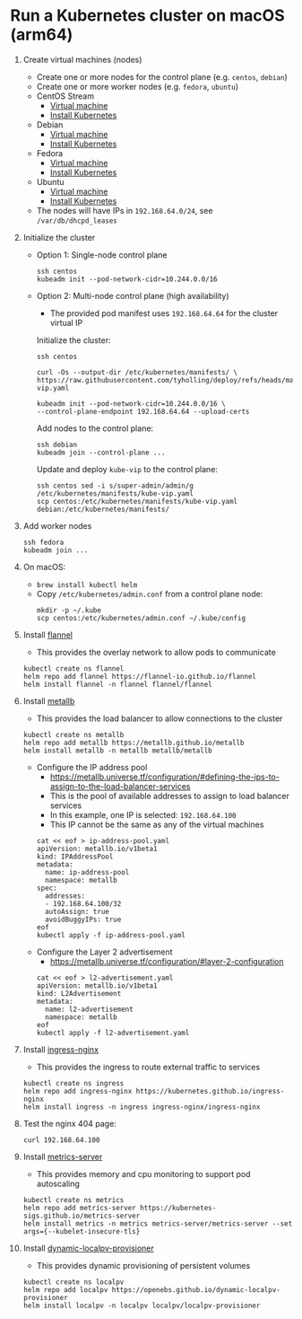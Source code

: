 # Run a Kubernetes cluster on macOS (arm64)

1. Create virtual machines (nodes)
   - Create one or more nodes for the control plane (e.g. `centos`, `debian`)
   - Create one or more worker nodes (e.g. `fedora`, `ubuntu`)
   - CentOS Stream
     - [Virtual machine](https://github.com/tyholling/packer/tree/main/centos)
     - [Install Kubernetes](https://github.com/tyholling/packer/blob/main/centos/kubelet.sh)
   - Debian
     - [Virtual machine](https://github.com/tyholling/packer/tree/main/debian)
     - [Install Kubernetes](https://github.com/tyholling/packer/blob/main/debian/kubelet.sh)
   - Fedora
     - [Virtual machine](https://github.com/tyholling/packer/tree/main/fedora)
     - [Install Kubernetes](https://github.com/tyholling/packer/blob/main/fedora/kubelet.sh)
   - Ubuntu
     - [Virtual machine](https://github.com/tyholling/packer/tree/main/ubuntu)
     - [Install Kubernetes](https://github.com/tyholling/packer/blob/main/ubuntu/kubelet.sh)
   - The nodes will have IPs in `192.168.64.0/24`, see `/var/db/dhcpd_leases`

1. Initialize the cluster
   * Option 1: Single-node control plane
     ```
     ssh centos
     kubeadm init --pod-network-cidr=10.244.0.0/16
     ```
   * Option 2: Multi-node control plane (high availability)
     - The provided pod manifest uses `192.168.64.64` for the cluster virtual IP

     Initialize the cluster:
     ```
     ssh centos
     ```
     ```
     curl -Os --output-dir /etc/kubernetes/manifests/ \
     https://raw.githubusercontent.com/tyholling/deploy/refs/heads/main/kube-vip.yaml
     ```
     ```
     kubeadm init --pod-network-cidr=10.244.0.0/16 \
     --control-plane-endpoint 192.168.64.64 --upload-certs
     ```
     Add nodes to the control plane:
     ```
     ssh debian
     kubeadm join --control-plane ...
     ```
     Update and deploy `kube-vip` to the control plane:
     ```
     ssh centos sed -i s/super-admin/admin/g /etc/kubernetes/manifests/kube-vip.yaml
     scp centos:/etc/kubernetes/manifests/kube-vip.yaml debian:/etc/kubernetes/manifests/
     ```
1. Add worker nodes
   ```
   ssh fedora
   kubeadm join ...
   ```
1. On macOS:
   - `brew install kubectl helm`
   - Copy `/etc/kubernetes/admin.conf` from a control plane node:
     ```
     mkdir -p ~/.kube
     scp centos:/etc/kubernetes/admin.conf ~/.kube/config
     ```
1. Install [flannel](https://github.com/flannel-io/flannel)
   - This provides the overlay network to allow pods to communicate
   ```
   kubectl create ns flannel
   helm repo add flannel https://flannel-io.github.io/flannel
   helm install flannel -n flannel flannel/flannel
   ```
1. Install [metallb](https://github.com/metallb/metallb)
   - This provides the load balancer to allow connections to the cluster
   ```
   kubectl create ns metallb
   helm repo add metallb https://metallb.github.io/metallb
   helm install metallb -n metallb metallb/metallb
   ```
   - Configure the IP address pool
     - https://metallb.universe.tf/configuration/#defining-the-ips-to-assign-to-the-load-balancer-services
     - This is the pool of available addresses to assign to load balancer services
     - In this example, one IP is selected: `192.168.64.100`
     - This IP cannot be the same as any of the virtual machines
     ```
     cat << eof > ip-address-pool.yaml
     apiVersion: metallb.io/v1beta1
     kind: IPAddressPool
     metadata:
       name: ip-address-pool
       namespace: metallb
     spec:
       addresses:
       - 192.168.64.100/32
       autoAssign: true
       avoidBuggyIPs: true
     eof
     kubectl apply -f ip-address-pool.yaml
     ```
   - Configure the Layer 2 advertisement
     - https://metallb.universe.tf/configuration/#layer-2-configuration
     ```
     cat << eof > l2-advertisement.yaml
     apiVersion: metallb.io/v1beta1
     kind: L2Advertisement
     metadata:
       name: l2-advertisement
       namespace: metallb
     eof
     kubectl apply -f l2-advertisement.yaml
     ```
1. Install [ingress-nginx](https://github.com/kubernetes/ingress-nginx)
   - This provides the ingress to route external traffic to services
   ```
   kubectl create ns ingress
   helm repo add ingress-nginx https://kubernetes.github.io/ingress-nginx
   helm install ingress -n ingress ingress-nginx/ingress-nginx
   ```
1. Test the nginx 404 page:
   ```
   curl 192.168.64.100
   ```
1. Install [metrics-server](https://github.com/kubernetes-sigs/metrics-server)
   - This provides memory and cpu monitoring to support pod autoscaling
   ```
   kubectl create ns metrics
   helm repo add metrics-server https://kubernetes-sigs.github.io/metrics-server
   helm install metrics -n metrics metrics-server/metrics-server --set args={--kubelet-insecure-tls}
   ```
1. Install [dynamic-localpv-provisioner](https://github.com/openebs/dynamic-localpv-provisioner)
   - This provides dynamic provisioning of persistent volumes
   ```
   kubectl create ns localpv
   helm repo add localpv https://openebs.github.io/dynamic-localpv-provisioner
   helm install localpv -n localpv localpv/localpv-provisioner
   ```
